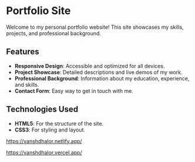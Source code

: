 # Portfolio Site

Welcome to my personal portfolio website! This site showcases my skills, projects, and professional background.

## Features

- **Responsive Design**: Accessible and optimized for all devices.
- **Project Showcase**: Detailed descriptions and live demos of my work.
- **Professional Background**: Information about my education, experience, and skills.
- **Contact Form**: Easy way to get in touch with me.

## Technologies Used

- **HTML5**: For the structure of the site.
- **CSS3**: For styling and layout.

https://vanshdhalor.netlify.app/

https://vanshdhalor.vercel.app/
